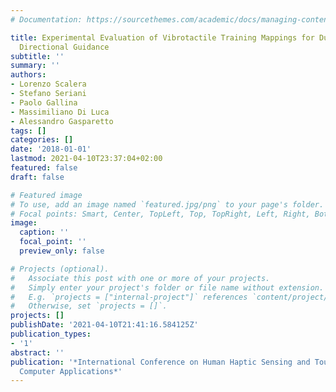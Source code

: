 ```yaml
---
# Documentation: https://sourcethemes.com/academic/docs/managing-content/

title: Experimental Evaluation of Vibrotactile Training Mappings for Dual-Joystick
  Directional Guidance
subtitle: ''
summary: ''
authors:
- Lorenzo Scalera
- Stefano Seriani
- Paolo Gallina
- Massimiliano Di Luca
- Alessandro Gasparetto
tags: []
categories: []
date: '2018-01-01'
lastmod: 2021-04-10T23:37:04+02:00
featured: false
draft: false

# Featured image
# To use, add an image named `featured.jpg/png` to your page's folder.
# Focal points: Smart, Center, TopLeft, Top, TopRight, Left, Right, BottomLeft, Bottom, BottomRight.
image:
  caption: ''
  focal_point: ''
  preview_only: false

# Projects (optional).
#   Associate this post with one or more of your projects.
#   Simply enter your project's folder or file name without extension.
#   E.g. `projects = ["internal-project"]` references `content/project/deep-learning/index.md`.
#   Otherwise, set `projects = []`.
projects: []
publishDate: '2021-04-10T21:41:16.584125Z'
publication_types:
- '1'
abstract: ''
publication: '*International Conference on Human Haptic Sensing and Touch Enabled
  Computer Applications*'
---
```

